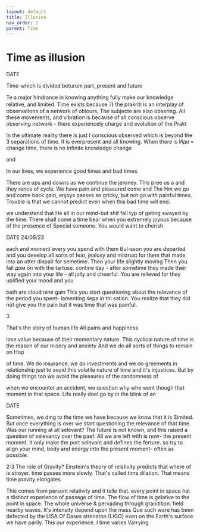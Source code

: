 ```yaml
---
layout: default
title: Illusion
nav_order: 2
parent: Time
---
```


# Time as illusion



DATE

Time-which is divided beturum part, present and future

Te a major hindrance in knowing anything fully make our knowledge relative, and limited. Time exists because 가 the prakriti is an interplay of observations of a network of oblours. The subjecte are also obsering. All these movements, and vibration is because of all conscious observe observing network - there experiencely charge and evolution of the Prakt

In the ultimate reality there is just I conscious observed which is beyond the 3 separations of time. It is everpresent and all knowing. When there is Иде • change time, there is no infinite knowledge change

and

In our lives, we experience good times and bad times.

There are ups and downs as we continue the jeroney. This pree us a and they rence of cycle. We have pain and pleasured come and The Hm we до and come back gain, enjoys passes so gricky, but not go with painful times. Trouble is that we cannot predict even when this bad time will end.

we understand that He all in our mind-but shif fall typ of geting swayed by the time. There shall come a time bear when you extremely joyous because of the presence of Special someone. You would want to cherish



DATE 24/06/23

each and moment every you spend with them Bul-sson you are departed and you develop all sorts of fear, jealosy and mistrust for them that made into an utter dispair for semetime. Then your life slightly moving Then you fall дом on with the tartuse. contine day - after sometime they made their way again into your life - all jolly and cheerful. You are relieved for they uplified your mood and you

bath are cloud nine gain This you start questioning about the relevance of the period you spent- lamenting sepa in thi sation. You realize that they did not give you the pain but it was time that was painful.

3

That's the story of human life All pains and happiness

lose value because of their momentary nature. This cyclical nature of time is the reason of our misery and anxiety And we do all sorts of things to remain on Hop

of time. We do insurance, we do investments and we do greements in relationship just to avoid this volatile nature of time and it's injustices. But by doing things too we avoid the pleasures of the randomness of

when we encounter an accident, we question why whe went though that moment in that space. Life really doel go by in the blink of an



DATE

Sometimes, we ding to the time we have because we know that it is Simited. But once everything is over we start questioning the relevance of that time. Was our running at all selevant? The future is not known, and this raised a question of selevancy over the paef. All we are left with is now- the present moment. It only make the port selevant and defines the ferture. so try to align your mind, body and energy into the present moment- often as possible.

2:3 The role of Gravity? Einstein's theory of relativity predicts that where of is stroyer. time passes more slowly. That's called time dilation. That means time pravity elongates

This comes from persont relativity and it telle that. every point in space hat a distinct experience of passage of time. The flow of time is gelative to the point in space. The whole universe & pervading through granitition. field nearby waves. It's intensity depend upon the mass Que such ware has been defected by the LISA Of Dases strenaton (LIGO) even on the Earth's surface we have parily. This our experience. I time varies Varrying
